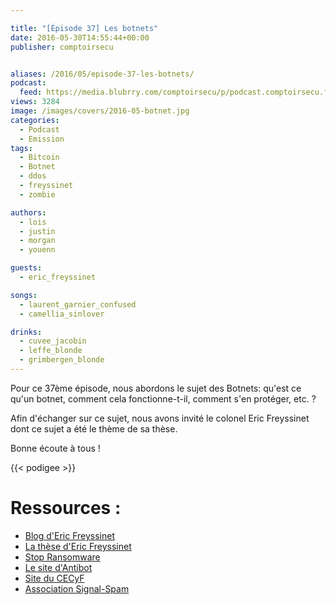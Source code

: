 ```yaml
---

title: "[Épisode 37] Les botnets"
date: 2016-05-30T14:55:44+00:00
publisher: comptoirsecu


aliases: /2016/05/episode-37-les-botnets/
podcast:
  feed: https://media.blubrry.com/comptoirsecu/p/podcast.comptoirsecu.fr/CSEC.EP37.2016-05-23.BOTNETS.mp3
views: 3284
image: /images/covers/2016-05-botnet.jpg
categories:
  - Podcast
  - Emission
tags:
  - Bitcoin
  - Botnet
  - ddos
  - freyssinet
  - zombie

authors:
  - lois
  - justin
  - morgan
  - youenn

guests:
  - eric_freyssinet

songs:
  - laurent_garnier_confused
  - camellia_sinlover

drinks:
  - cuvee_jacobin
  - leffe_blonde
  - grimbergen_blonde
---
```

Pour ce 37ème épisode, nous abordons le sujet des Botnets: qu'est ce qu'un botnet, comment cela fonctionne-t-il, comment s'en protéger, etc. ?

Afin d'échanger sur ce sujet, nous avons invité le colonel Eric Freyssinet dont ce sujet a été le thème de sa thèse.

Bonne écoute à tous !

{{< podigee >}}

# Ressources :

  * [Blog d'Eric Freyssinet](https://blog.crimenumerique.fr/)
  * [La thèse d'Eric Freyssinet](https://blog.crimenumerique.fr/2015/11/21/lutte-contre-les-botnets/)
  * [Stop Ransomware](https://stopransomware.fr/)
  * [Le site d'Antibot](https://www.antibot.fr)
  * [Site du CECyF](http://www.cecyf.fr/)
  * [Association Signal-Spam](https://www.signal-spam.fr/)
